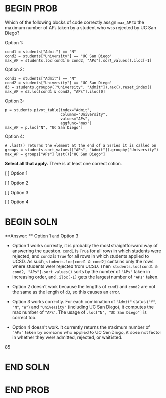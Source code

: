 # BEGIN PROB

Which of the following blocks of code correctly assign `max_AP` to the
maximum number of APs taken by a student who was rejected by UC San
Diego?

Option 1:

    cond1 = students["Admit"] == "N"
    cond2 = students["University"] == "UC San Diego"
    max_AP = students.loc[cond1 & cond2, "APs"].sort_values().iloc[-1]

Option 2:

    cond1 = students["Admit"] == "N"
    cond2 = students["University"] == "UC San Diego"
    d3 = students.groupby(["University", "Admit"]).max().reset_index()
    max_AP = d3.loc[cond1 & cond2, "APs"].iloc[0]

Option 3:

    p = students.pivot_table(index="Admit", 
                             columns="University", 
                             values="APs", 
                             aggfunc="max")
    max_AP = p.loc["N", "UC San Diego"]

Option 4:

    # .last() returns the element at the end of a Series it is called on
    groups = students.sort_values(["APs", "Admit"]).groupby("University")
    max_AP = groups["APs"].last()["UC San Diego"]

**Select all that apply.** There is at least one correct option.

[ ] Option 1

[ ] Option 2

[ ] Option 3

[ ] Option 4

# BEGIN SOLN

**Answer: ** Option 1 and Option 3

-   Option 1 works correctly, it is probably the most straightforward
    way of answering the question. `cond1` is `True` for all rows in
    which students were rejected, and `cond2` is `True` for all rows in
    which students applied to UCSD. As such,
    `students.loc[cond1 & cond2]` contains only the rows where students
    were rejected from UCSD. Then,
    `students.loc[cond1 & cond2, "APs"].sort_values()` sorts by the
    number of `"APs"` taken in increasing order, and `.iloc[-1]` gets
    the largest number of `"APs"` taken.

-   Option 2 doesn't work because the lengths of `cond1` and `cond2` are
    not the same as the length of `d3`, so this causes an error. 

-   Option 3 works correctly. For each combination of `"Admit"`
    status (`"Y"`, `"N"`, `"W"`) and `"University"` (including UC San
    Diego), it computes the max number of `"APs"`. The usage of
    `.loc["N", "UC San Diego"]` is correct too.

-   Option 4 doesn't work. It currently returns the maximum number of
    `"APs"` taken by someone who applied to UC San Diego; it does not
    factor in whether they were admitted, rejected, or waitlisted. 

<average>85</average>

# END SOLN

# END PROB
